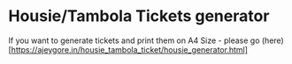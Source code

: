 # Housie/Tambola Tickets generator

If you want to generate tickets and print them on A4 Size - please go (here)[https://ajeygore.in/housie_tambola_ticket/housie_generator.html]

